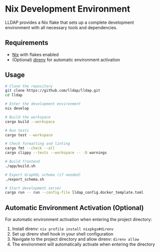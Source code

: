 # Nix Development Environment

LLDAP provides a Nix flake that sets up a complete development environment with all necessary tools and dependencies.

## Requirements

- [Nix](https://nixos.org/download.html) with flakes enabled
- (Optional) [direnv](https://direnv.net/) for automatic environment activation

## Usage

```bash
# Clone the repository
git clone https://github.com/lldap/lldap.git
cd lldap

# Enter the development environment
nix develop

# Build the workspace
cargo build --workspace

# Run tests
cargo test --workspace

# Check formatting and linting
cargo fmt --check --all
cargo clippy --tests --workspace -- -D warnings

# Build frontend
./app/build.sh

# Export GraphQL schema (if needed)
./export_schema.sh

# Start development server
cargo run -- run --config-file lldap_config.docker_template.toml
```

## Automatic Environment Activation (Optional)

For automatic environment activation when entering the project directory:

1. Install direnv: `nix profile install nixpkgs#direnv`
2. Set up direnv shell hook in your shell configuration 
3. Navigate to the project directory and allow direnv: `direnv allow`
4. The environment will automatically activate when entering the directory